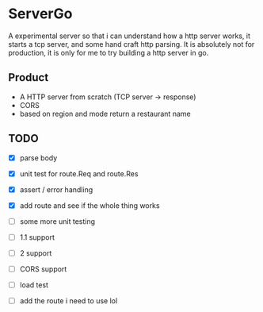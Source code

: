 # ServerGo
A experimental server so that i can understand how a http server works, it starts a tcp server, and some hand craft http parsing. 
It is absolutely not for production, it is only for me to try building a http server in go.

## Product
- A HTTP server from scratch (TCP server -> response)
- CORS
- based on region and mode return a restaurant name

## TODO
- [x] parse body
- [x] unit test for route.Req and route.Res 
- [x] assert / error handling
- [x] add route and see if the whole thing works 
- [ ] some more unit testing
- [ ] 1.1 support
- [ ] 2 support
- [ ] CORS support
- [ ] load test

- [ ] add the route i need to use lol
